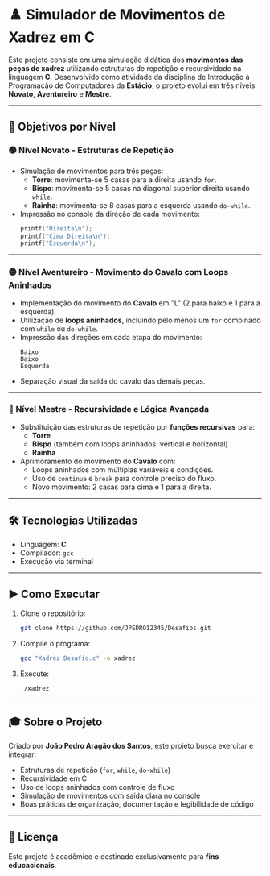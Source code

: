 # ♟️ Simulador de Movimentos de Xadrez em C

Este projeto consiste em uma simulação didática dos **movimentos das peças de xadrez** utilizando estruturas de repetição e recursividade na linguagem **C**. Desenvolvido como atividade da disciplina de Introdução à Programação de Computadores da **Estácio**, o projeto evolui em três níveis: **Novato**, **Aventureiro** e **Mestre**.

---

## 📌 Objetivos por Nível

### 🟢 Nível Novato - Estruturas de Repetição

- Simulação de movimentos para três peças:
  - **Torre**: movimenta-se 5 casas para a direita usando `for`.
  - **Bispo**: movimenta-se 5 casas na diagonal superior direita usando `while`.
  - **Rainha**: movimenta-se 8 casas para a esquerda usando `do-while`.
- Impressão no console da direção de cada movimento:
  ```c
  printf("Direita\n");
  printf("Cima Direita\n");
  printf("Esquerda\n");
  ```

---

### 🟡 Nível Aventureiro - Movimento do Cavalo com Loops Aninhados

- Implementação do movimento do **Cavalo** em "L" (2 para baixo e 1 para a esquerda).
- Utilização de **loops aninhados**, incluindo pelo menos um `for` combinado com `while` ou `do-while`.
- Impressão das direções em cada etapa do movimento:
  ```
  Baixo
  Baixo
  Esquerda
  ```
- Separação visual da saída do cavalo das demais peças.

---

### 🔴 Nível Mestre - Recursividade e Lógica Avançada

- Substituição das estruturas de repetição por **funções recursivas** para:
  - **Torre**
  - **Bispo** (também com loops aninhados: vertical e horizontal)
  - **Rainha**
- Aprimoramento do movimento do **Cavalo** com:
  - Loops aninhados com múltiplas variáveis e condições.
  - Uso de `continue` e `break` para controle preciso do fluxo.
  - Novo movimento: 2 casas para cima e 1 para a direita.

---

## 🛠️ Tecnologias Utilizadas

- Linguagem: **C**
- Compilador: `gcc`
- Execução via terminal

---

## ▶️ Como Executar

1. Clone o repositório:
   ```bash
   git clone https://github.com/JPEDRO12345/Desafios.git
   ```

2. Compile o programa:
   ```bash
   gcc "Xadrez Desafio.c" -o xadrez
   ```

3. Execute:
   ```bash
   ./xadrez
   ```

---

## 🎓 Sobre o Projeto

Criado por **João Pedro Aragão dos Santos**, este projeto busca exercitar e integrar:

- Estruturas de repetição (`for`, `while`, `do-while`)
- Recursividade em C
- Uso de loops aninhados com controle de fluxo
- Simulação de movimentos com saída clara no console
- Boas práticas de organização, documentação e legibilidade de código

---

## 📘 Licença
Este projeto é acadêmico e destinado exclusivamente para **fins educacionais**.
